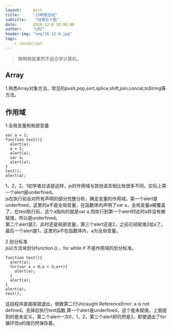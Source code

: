 ```yaml
---
layout:     post
title:      "JS刷题总结"
subtitle:    "经典五十题"
date:       2016-12-8 18:46:00
author:     "LRZ"
header-img: "img/16-12-8.jpg"
tags:
    - JavaScript
---
```

>啊啊啊我果然不适合学计算机。
## Array
1.熟悉Array对象方法，常见的push,pop,sort,splice,shift,join,concat,toString等方法。
## 作用域
1.全局变量和局部变量  

    var a = 1;  
    function test(){
	  alert(a);
	  a = 2;
	  alert(a);
	  var a;
	  alert(a);
	}
	test();
	alert(a);
1，2，2，1初学者应该是这样，js的作用域与其他语言相比有很多不同。实际上第一个alert是underfined。  
js在执行前会对所有声明的部分完整分析，确定变量的作用域。第一个alert是underfined，这里的a不是全局变量，在函数体内声明了var a，全局变量a被覆盖了，在test执行前，这个a指向的就是var a,但执行到第一个alert时此时a并没有被赋值，所以是underfined。  
第二个alert是2，此时还是局部变量，第三个alert还是2，之前已经赋值2给a了。最后一个alert是1，这里的a不在函数体内，a为全局变量。  
  
2.划分标准  
js以方法块划分function｛｝，for while if 不是作用域的划分标准。  
	  
	function test(){
	  alert(a);
	  for(var a = 0;a < 3;a++){
	    alert(a);
	  }
	  alert(a);
	}
	alert(a);
	test();
这段程序直接报错退出，倒数第二行Uncaught ReferenceError: a is not defined。去掉后执行test函数,第一个alert是underfined，这个是未赋值，上面提到的是未定义，第二个alert一次0，1，2，第三个alert却仍然是2，即使退出了for循环但a的值仍然保存着。